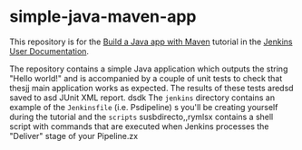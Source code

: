 # simple-java-maven-app

This repository is for the
[Build a Java app with Maven](https://jenkins.io/doc/tutorials/build-a-java-app-with-maven/)
tutorial in the [Jenkins User Documentation](https://jenkins.io/doc/).

The repository contains a simple Java application which outputs the string
"Hello world!" and is accompanied by a couple of unit tests to check that thesjj
main application works as expected. The results of these tests aredsd saved to asd
JUnit XML report.
dsdk
The `jenkins` directory contains an example of the `Jenkinsfile` (i.e. Psdipeline) s
you'll be creating yourself during the tutorial and the `scripts` susbdirecto,,rymlsx
contains a shell script with commands that are executed when Jenkins processes
the "Deliver" stage of your Pipeline.zx
